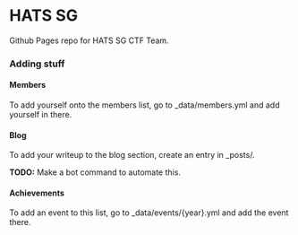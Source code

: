 # HATS SG
Github Pages repo for HATS SG CTF Team.

### Adding stuff
#### Members
To add yourself onto the members list, go to _data/members.yml and add yourself in there.

#### Blog
To add your writeup to the blog section, create an entry in _posts/.

**TODO:** Make a bot command to automate this.

#### Achievements
To add an event to this list, go to _data/events/{year}.yml and add the event there.